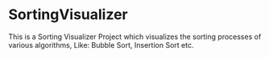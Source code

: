 # SortingVisualizer
This is a Sorting Visualizer Project which visualizes the sorting processes of various algorithms, Like: Bubble Sort, Insertion Sort etc.
